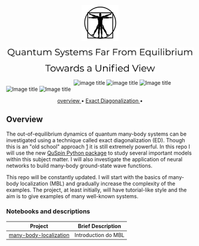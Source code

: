 <br>
<br>
<p align="center">
  <img src="images/SHAP-vitruvian.png" 
       width="100">
</p>
<p align="center">
  <img src="images/qsffe.png" 
       width="800">
</p>
</p>
<p align="center">
  <img src="images/tuv.png" 
       width="300">
</p>

&nbsp;&nbsp;&nbsp;&nbsp;&nbsp;&nbsp;&nbsp;&nbsp;&nbsp;&nbsp;&nbsp;&nbsp;&nbsp;&nbsp;&nbsp;&nbsp;&nbsp;&nbsp;&nbsp;&nbsp;&nbsp;&nbsp;&nbsp;&nbsp;&nbsp;&nbsp;&nbsp;&nbsp;&nbsp;&nbsp;&nbsp;&nbsp;&nbsp;&nbsp;&nbsp;&nbsp;&nbsp;&nbsp;&nbsp;&nbsp;&nbsp;&nbsp;&nbsp;&nbsp;&nbsp;
![image title](https://img.shields.io/badge/python-v3.6-blue.svg) ![image title](https://img.shields.io/badge/keras-v2.1.5-green.svg) ![Image title](https://img.shields.io/badge/sklearn-0.19.1-read.svg) ![Image title](https://img.shields.io/badge/pandas-0.22.0-read.svg) ![Image title](https://img.shields.io/badge/matplotlib-v2.1.2-blue.svg)


<p align="center">
  <a href="#overview"> overview </a> •
  <a href="#ED"> Exact Diagonalization </a> •
</p> 


<a id = 'overview'></a>
## Overview

The out-of-equilibrium dynamics of quantum many-body systems can be investigated using a technique called exact diagonalization (ED). Though this is an "old school" approach [1](https://scipost.org/10.21468/SciPostPhys.2.1.003) it is still extremely powerful. In this repo I will use the new [QuSpin Python package](https://github.com/weinbe58/QuSpin) to study several important models within this subject matter. I will also investigate the application of neural networks to build many-body ground-state wave functions.

This repo will be constantly updated. I will start with the basics of many-body localization (MBL) and gradually increase the complexity of the examples. The project, at least initially, will have tutorial-like style and the aim is to give examples of many well-known systems. 


### Notebooks and descriptions
| Project | Brief Description |
|--------------------------------------------------------------------------------------------------------------|-------------------------------------------------------------------------------------------------------------------------------------------------------------------|
| [many-body-localization](https://github.com/marcotav/quantum-systems-out-of-equilibrium/blob/master/notebooks/MBL.ipynb) | Introduction do MBL|

